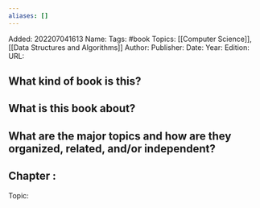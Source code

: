 ```yaml
---
aliases: []
---
```

Added: 202207041613
Name: 
Tags: #book
Topics: [[Computer Science]], [[Data Structures and Algorithms]]
Author: 
Publisher: 
Date: 
Year: 
Edition:
URL: 


## What kind of book is this?

## What is this book about?

## What are the major topics and how are they organized, related, and/or independent?

## Chapter :
Topic: